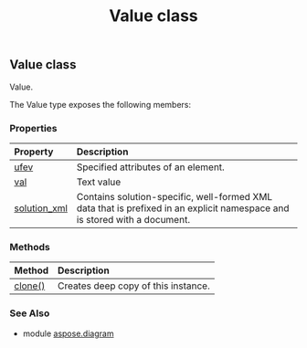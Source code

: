 ﻿---
title: Value class
second_title: Aspose.Diagram for Python via .NET API References
description: 
type: docs
weight: 2480
url: /python-net/aspose.diagram/value/
is_root: false
---

## Value class

Value.



The Value type exposes the following members:

### Properties
| Property | Description |
| :- | :- |
| [ufev](/diagram/python-net/aspose.diagram/value/ufev) | Specified attributes of an element. |
| [val](/diagram/python-net/aspose.diagram/value/val) | Text value |
| [solution_xml](/diagram/python-net/aspose.diagram/value/solution_xml) | Contains solution-specific, well-formed XML data that is prefixed in an explicit namespace and is stored with a document. |


### Methods
| Method | Description |
| :- | :- |
| [clone()](/diagram/python-net/aspose.diagram/value/clone/#) | Creates deep copy of this instance. |


### See Also

* module [aspose.diagram](../)
